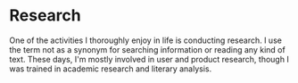 ---
---

# Research
One of the activities I thoroughly enjoy in life is conducting research. I use the term not as a synonym for searching information or reading any kind of text. These days, I'm mostly involved in user and product research, though I was trained in academic research and literary analysis.